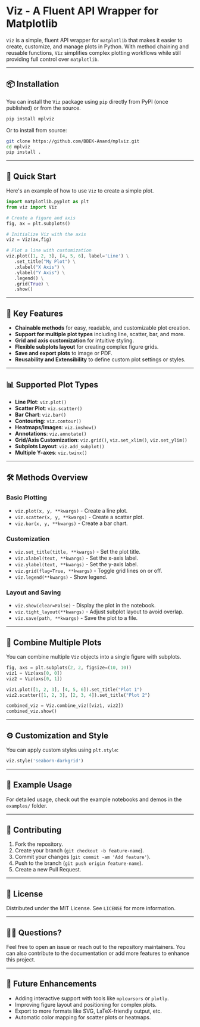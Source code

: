 # Viz - A Fluent API Wrapper for Matplotlib

`Viz` is a simple, fluent API wrapper for `matplotlib` that makes it easier to create, customize, and manage plots in Python. With method chaining and reusable functions, `Viz` simplifies complex plotting workflows while still providing full control over `matplotlib`.

---

## 📦 Installation

You can install the `Viz` package using `pip` directly from PyPI (once published) or from the source.

```bash
pip install mplviz
```

Or to install from source:

```bash
git clone https://github.com/BBEK-Anand/mplviz.git
cd mplviz
pip install .
```

---

## 🚀 Quick Start

Here's an example of how to use `Viz` to create a simple plot.

```python
import matplotlib.pyplot as plt
from viz import Viz

# Create a figure and axis
fig, ax = plt.subplots()

# Initialize Viz with the axis
viz = Viz(ax,fig)

# Plot a line with customization
viz.plot([1, 2, 3], [4, 5, 6], label='Line') \
   .set_title("My Plot") \
   .xlabel("X Axis") \
   .ylabel("Y Axis") \
   .legend() \
   .grid(True) \
   .show()

```

---

## 🌟 Key Features

* **Chainable methods** for easy, readable, and customizable plot creation.
* **Support for multiple plot types** including line, scatter, bar, and more.
* **Grid and axis customization** for intuitive styling.
* **Flexible subplots layout** for creating complex figure grids.
* **Save and export plots** to image or PDF.
* **Reusability and Extensibility** to define custom plot settings or styles.

---

## 📊 Supported Plot Types

* **Line Plot**: `viz.plot()`
* **Scatter Plot**: `viz.scatter()`
* **Bar Chart**: `viz.bar()`
* **Contouring**: `viz.contour()`
* **Heatmaps/Images**: `viz.imshow()`
* **Annotations**: `viz.annotate()`
* **Grid/Axis Customization**: `viz.grid()`, `viz.set_xlim()`, `viz.set_ylim()`
* **Subplots Layout**: `viz.add_subplot()`
* **Multiple Y-axes**: `viz.twinx()`

---

## 🛠️ Methods Overview

### Basic Plotting

* `viz.plot(x, y, **kwargs)` - Create a line plot.
* `viz.scatter(x, y, **kwargs)` - Create a scatter plot.
* `viz.bar(x, y, **kwargs)` - Create a bar chart.

### Customization

* `viz.set_title(title, **kwargs)` - Set the plot title.
* `viz.xlabel(text, **kwargs)` - Set the x-axis label.
* `viz.ylabel(text, **kwargs)` - Set the y-axis label.
* `viz.grid(flag=True, **kwargs)` - Toggle grid lines on or off.
* `viz.legend(**kwargs)` - Show legend.

### Layout and Saving

* `viz.show(clear=False)` - Display the plot in the notebook.
* `viz.tight_layout(**kwargs)` - Adjust subplot layout to avoid overlap.
* `viz.save(path, **kwargs)` - Save the plot to a file.

---

## 🔄 Combine Multiple Plots

You can combine multiple `Viz` objects into a single figure with subplots.

```python
fig, axs = plt.subplots(2, 2, figsize=(10, 10))
viz1 = Viz(axs[0, 0])
viz2 = Viz(axs[0, 1])

viz1.plot([1, 2, 3], [4, 5, 6]).set_title("Plot 1")
viz2.scatter([1, 2, 3], [2, 3, 4]).set_title("Plot 2")

combined_viz = Viz.combine_viz([viz1, viz2])
combined_viz.show()
```

---

## ⚙️ Customization and Style

You can apply custom styles using `plt.style`:

```python
viz.style('seaborn-darkgrid')
```

---

## 📝 Example Usage

For detailed usage, check out the example notebooks and demos in the `examples/` folder.

---

## 🤝 Contributing

1. Fork the repository.
2. Create your branch (`git checkout -b feature-name`).
3. Commit your changes (`git commit -am 'Add feature'`).
4. Push to the branch (`git push origin feature-name`).
5. Create a new Pull Request.

---

## 📄 License

Distributed under the MIT License. See `LICENSE` for more information.

---

## 🙋‍♂️ Questions?

Feel free to open an issue or reach out to the repository maintainers. You can also contribute to the documentation or add more features to enhance this project.

---

## 📍 Future Enhancements

* Adding interactive support with tools like `mplcursors` or `plotly`.
* Improving figure layout and positioning for complex plots.
* Export to more formats like SVG, LaTeX-friendly output, etc.
* Automatic color mapping for scatter plots or heatmaps.

